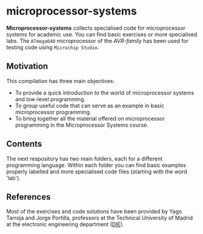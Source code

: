 # microprocessor-systems

**Microprocessor-systems** collects specialised code for microprocessor systems for academic use. You can find basic exercises or more specialised labs. The `ATmega640` microprocessor of the *AVR-family* has been used for testing code using `Microchip Studio`.

## Motivation

This compilation has three main objectives:

- To provide a quick introduction to the world of microprocessor systems and low-level programming.
- To group useful code that can serve as an example in basic microprocessor programming.
- To bring together all the material offered on microprocessor programming in the Microprocessor Systems course.

## Contents

The next respository has two main folders, each for a different programming language. Within each folder you can find basic examples properly labelled and more specialised code files (starting with the word 'lab').

<!-- ## Prerequisites -->

<!-- ## Installation -->

<!-- ## Usage -->

## References

Most of the exercises and code solutions have been provided by Yago Tarroja and Jorge Portilla, professors at the Technical University of Madrid at the electronic engineering department ([DIE](http://www.upmdie.etsii.upm.es/)). 

<!-- ## Acknowldegements -->
